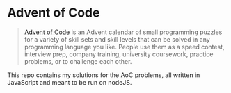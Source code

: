 # Advent of Code

> [Advent of Code](https://adventofcode.com/) is an Advent calendar of small programming puzzles for a variety of skill sets and skill levels that can be solved in any programming language you like.
> People use them as a speed contest, interview prep, company training, university coursework, practice problems, or to challenge each other.

This repo contains my solutions for the AoC problems, all written in JavaScript and meant to be run on nodeJS.
